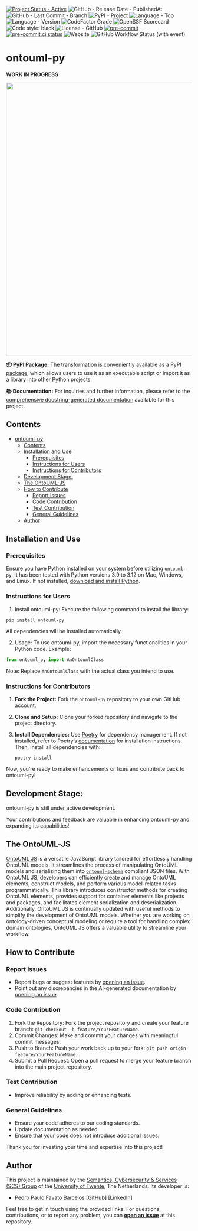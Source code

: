 [![Project Status - Active](https://www.repostatus.org/badges/latest/active.svg)](https://www.repostatus.org/#active)
![GitHub - Release Date - PublishedAt](https://img.shields.io/github/release-date/ontouml/ontouml-py)
![GitHub - Last Commit - Branch](https://img.shields.io/github/last-commit/ontouml/ontouml-py/main)
![PyPI - Project](https://img.shields.io/pypi/v/ontouml-py)
![Language - Top](https://img.shields.io/github/languages/top/ontouml/ontouml-py)
![Language - Version](https://img.shields.io/pypi/pyversions/ontouml-py)
![CodeFactor Grade](https://img.shields.io/codefactor/grade/github/ontouml/ontouml-py)
![OpenSSF Scorecard](https://api.securityscorecards.dev/projects/github.com/OntoUML/ontouml-py/badge)
![Code style: black](https://img.shields.io/badge/code%20style-black-000000.svg)
![License - GitHub](https://img.shields.io/github/license/ontouml/ontouml-py)
[![pre-commit](https://img.shields.io/badge/pre--commit-enabled-brightgreen?logo=pre-commit)](https://github.com/pre-commit/pre-commit)
[![pre-commit.ci status](https://results.pre-commit.ci/badge/github/OntoUML/ontouml-py/main.svg)](https://results.pre-commit.ci/latest/github/OntoUML/ontouml-py/main)
![Website](https://img.shields.io/website/http/ontouml.github.io/ontouml-py.svg)
![GitHub Workflow Status (with event)](https://img.shields.io/github/actions/workflow/status/ontouml/ontouml-py/code_testing.yml)

# ontouml-py

**WORK IN PROGRESS**

<p align="center"><img src="https://raw.githubusercontent.com/OntoUML/ontouml-py/main/ontouml-py/resources/logo-ontouml-py.png" width="740"></p>

**📦 PyPI Package:**
The transformation is conveniently [available as a PyPI package](https://pypi.org/project/ontouml-py/), which
allows users to use it as an executable script or import it as a library into other Python projects.

**📚 Documentation:**
For inquiries and further information, please refer to the [comprehensive docstring-generated documentation](https://w3id.org/ontouml/ontouml-py/docs) available for this project.

## Contents

<!-- TOC -->
* [ontouml-py](#ontouml-py)
  * [Contents](#contents)
  * [Installation and Use](#installation-and-use)
    * [Prerequisites](#prerequisites)
    * [Instructions for Users](#instructions-for-users)
    * [Instructions for Contributors](#instructions-for-contributors)
  * [Development Stage:](#development-stage)
  * [The OntoUML-JS](#the-ontouml-js)
  * [How to Contribute](#how-to-contribute)
    * [Report Issues](#report-issues)
    * [Code Contribution](#code-contribution)
    * [Test Contribution](#test-contribution)
    * [General Guidelines](#general-guidelines)
  * [Author](#author)
<!-- TOC -->

## Installation and Use

### Prerequisites

Ensure you have Python installed on your system before utilizing `ontouml-py`. It has been tested with Python versions 3.9 to 3.12 on Mac, Windows, and Linux. If not installed, [download and install Python](https://www.python.org/downloads/).

### Instructions for Users

1. Install ontouml-py: Execute the following command to install the library:

```shell
pip install ontouml-py
```

All dependencies will be installed automatically.

2. Usage: To use ontouml-py, import the necessary functionalities in your Python code. Example:

```python
from ontouml_py import AnOntoumlClass
```

Note: Replace `AnOntoumlClass` with the actual class you intend to use.

### Instructions for Contributors

1. **Fork the Project:**
   Fork the `ontouml-py` repository to your own GitHub account.

2. **Clone and Setup:**
   Clone your forked repository and navigate to the project directory.

3. **Install Dependencies:**
   Use [Poetry](https://python-poetry.org/) for dependency management. If not installed, refer to Poetry’s [documentation](https://python-poetry.org/docs/#installation) for installation instructions. Then, install all dependencies with:
   ```shell
   poetry install
   ```

Now, you're ready to make enhancements or fixes and contribute back to ontouml-py!

## Development Stage:

ontouml-py is still under active development.

Your contributions and feedback are valuable in enhancing ontouml-py and expanding its capabilities!

## The OntoUML-JS

[OntoUML JS](https://github.com/OntoUML/ontouml-js) is a versatile JavaScript library tailored for effortlessly handling OntoUML models. It streamlines the process of manipulating OntoUML models and serializing them into [`ontouml-schema`](https://github.com/OntoUML/ontouml-schema) compliant JSON files. With OntoUML JS, developers can efficiently create and manage OntoUML elements, construct models, and perform various model-related tasks programmatically. This library introduces constructor methods for creating OntoUML elements, provides support for container elements like projects and packages, and facilitates element serialization and deserialization. Additionally, OntoUML JS is continually updated with useful methods to simplify the development of OntoUML models. Whether you are working on ontology-driven conceptual modeling or require a tool for handling complex domain ontologies, OntoUML JS offers a valuable utility to streamline your workflow.

## How to Contribute

### Report Issues

- Report bugs or suggest features by [opening an issue](https://github.com/OntoUML/ontouml-py/issues/new).
- Point out any discrepancies in the AI-generated documentation by [opening an issue](https://github.com/OntoUML/ontouml-py/issues/new).

### Code Contribution

1. Fork the Repository: Fork the project repository and create your feature branch: `git checkout -b feature/YourFeatureName`.
2. Commit Changes: Make and commit your changes with meaningful commit messages.
3. Push to Branch: Push your work back up to your fork: `git push origin feature/YourFeatureName`.
4. Submit a Pull Request: Open a pull request to merge your feature branch into the main project repository.

### Test Contribution

- Improve reliability by adding or enhancing tests.

### General Guidelines

- Ensure your code adheres to our coding standards.
- Update documentation as needed.
- Ensure that your code does not introduce additional issues.

Thank you for investing your time and expertise into this project!

## Author

This project is maintained by the [Semantics, Cybersecurity & Services (SCS) Group](https://www.utwente.nl/en/eemcs/scs/) of the [University of Twente](https://www.utwente.nl/), The Netherlands. Its developer is:

- [Pedro Paulo Favato Barcelos](https://orcid.org/0000-0003-2736-7817) [[GitHub](https://github.com/pedropaulofb)] [[LinkedIn](https://www.linkedin.com/in/pedro-paulo-favato-barcelos/)]

Feel free to get in touch using the provided links. For questions, contributions, or to report any problem, you can **[open an issue](https://github.com/OntoUML/ontouml-py/issues/new)** at this repository.
